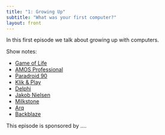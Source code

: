 ```yaml
---
title: "1: Growing Up"
subtitle: "What was your first computer?"
layout: front
---
```


In this first episode we talk about growing up with computers.

Show notes:

- [Game of Life](http://en.wikipedia.org/wiki/Conway's_Game_of_Life)
- [AMOS Professional](http://en.wikipedia.org/wiki/AMOS_BASIC) 
- [Paradroid 90](http://en.wikipedia.org/wiki/Paradroid)
- [Klik & Play](http://en.wikipedia.org/wiki/Klik_%26_Play)
- [Delphi](http://en.wikipedia.org/wiki/Embarcadero_Delphi)
- [Jakob Nielsen](https://web.archive.org/web/19990117065247/http://useit.com/)
- [Milkstone](http://milkstone.bandcamp.com/)
- [Arq](http://www.haystacksoftware.com/arq/)
- [Backblaze](http://www.backblaze.com/)

This episode is sponsored by ….